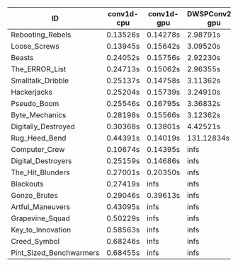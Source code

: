 |ID|conv1d-cpu|conv1d-gpu|DWSPConv2D-gpu|gemm-gpu|avg|
|-|-|-|-|-|-|
|Rebooting_Rebels|0.13526s|0.14278s|2.98791s|1.83112s|1.27427s|
|Loose_Screws|0.13945s|0.15642s|3.09520s|1.84379s|1.30871s|
|Beasts|0.24052s|0.15756s|2.92230s|1.92643s|1.31170s|
|The_ERROR_List|0.24713s|0.15062s|2.96355s|1.97511s|1.33410s|
|Smalltalk_Dribble|0.25137s|0.14758s|3.11362s|1.96541s|1.36950s|
|Hackerjacks|0.25204s|0.15739s|3.24910s|2.04932s|1.42696s|
|Pseudo_Boom|0.25546s|0.16795s|3.36832s|1.96270s|1.43861s|
|Byte_Mechanics|0.28198s|0.15566s|3.12362s|2.55998s|1.53031s|
|Digitally_Destroyed|0.30368s|0.13801s|4.42521s|2.57397s|1.86022s|
|Rug_Heed_Bend|0.44391s|0.14019s|131.12834s|4.62502s|34.08437s|
|Computer_Crew|0.10674s|0.14395s|infs|4.48531s|infs|
|Digital_Destroyers|0.25159s|0.14686s|infs|2.09998s|infs|
|The_Hit_Blunders|0.27001s|0.20350s|infs|1.98850s|infs|
|Blackouts|0.27419s|infs|infs|1.76346s|infs|
|Gonzo_Brutes|0.29046s|0.39613s|infs|4.49887s|infs|
|Artful_Maneuvers|0.43095s|infs|infs|4.54162s|infs|
|Grapevine_Squad|0.50229s|infs|infs|4.57088s|infs|
|Key_to_Innovation|0.58563s|infs|infs|4.54324s|infs|
|Creed_Symbol|0.68246s|infs|infs|4.55811s|infs|
|Pint_Sized_Benchwarmers|0.68455s|infs|infs|4.55182s|infs|
